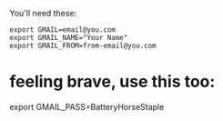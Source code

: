 You'll need these:


    export GMAIL=email@you.com
    export GMAIL_NAME="Your Name"
    export GMAIL_FROM=from-email@you.com

# feeling brave, use this too:

export GMAIL_PASS=BatteryHorseStaple 

